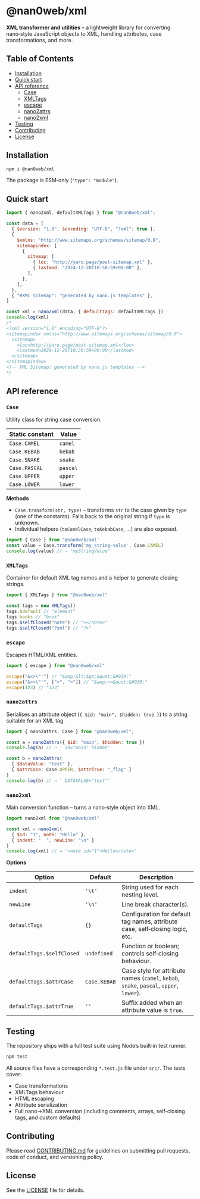 # @nan0web/xml

**XML transformer and utilities** – a lightweight library for converting nano‑style JavaScript objects to XML, handling attributes, case transformations, and more.

## Table of Contents

- [Installation](#installation)
- [Quick start](#quick-start)
- [API reference](#api-reference)
  - [Case](#case)
  - [XMLTags](#xmltags)
  - [escape](#escape)
  - [nano2attrs](#nano2attrs)
  - [nano2xml](#nano2xml)
- [Testing](#testing)
- [Contributing](#contributing)
- [License](#license)

## Installation

```bash
npm i @nan0web/xml
```

The package is ESM‑only (`"type": "module"`).

## Quick start

```js
import { nano2xml, defaultXMLTags } from "@nan0web/xml";

const data = [
  { $version: "1.0", $encoding: "UTF-8", "?xml": true },
  {
    $xmlns: "http://www.sitemaps.org/schemas/sitemap/0.9",
    sitemapindex: [
      {
        sitemap: [
          { loc: "http://yaro.page/post-sitemap.xml" },
          { lastmod: "2024-12-28T10:50:59+00:00" },
        ],
      },
    ],
  },
  { "#XML Sitemap": "generated by nano.js templates" },
]

const xml = nano2xml(data, { defaultTags: defaultXMLTags })
console.log(xml)
/*
<?xml version="1.0" encoding="UTF-8"?>
<sitemapindex xmlns="http://www.sitemaps.org/schemas/sitemap/0.9">
  <sitemap>
    <loc>http://yaro.page/post-sitemap.xml</loc>
    <lastmod>2024-12-28T10:50:59+00:00</lastmod>
  </sitemap>
</sitemapindex>
<!-- XML Sitemap: generated by nano.js templates -->
*/
```

## API reference

### `Case`

Utility class for string case conversion.

| Static constant | Value    |
| --------------- | -------- |
| `Case.CAMEL`    | `camel`  |
| `Case.KEBAB`    | `kebab`  |
| `Case.SNAKE`    | `snake`  |
| `Case.PASCAL`   | `pascal` |
| `Case.UPPER`    | `upper`  |
| `Case.LOWER`    | `lower`  |

**Methods**

- `Case.transform(str, type)` – transforms `str` to the case given by `type` (one of the constants). Falls back to the original string if `type` is unknown.
- Individual helpers (`toCamelCase`, `toKebabCase`, …) are also exposed.

```js
import { Case } from '@nan0web/xml'
const value = Case.transform('my_string-value', Case.CAMEL)
console.log(value) // → "myStringValue"
```

### `XMLTags`

Container for default XML tag names and a helper to generate closing strings.

```js
import { XMLTags } from "@nan0web/xml"

const tags = new XMLTags()
tags.$default // "element"
tags.books // "book"
tags.$selfClosed("note") // "></note>"
tags.$selfClosed("?xml") // "?>"
```

### `escape`

Escapes HTML/XML entities.

```js
import { escape } from "@nan0web/xml"

escape("&<>\"'") // "&amp;&lt;&gt;&quot;&#039;"
escape("&<>\"'", ["<", ">"]) // "&amp;<>&quot;&#039;"
escape(123) // "123"
```

### `nano2attrs`

Serialises an attribute object (`{ $id: "main", $hidden: true }`) to a string suitable for an XML tag.

```js
import { nano2attrs, Case } from "@nan0web/xml";

const a = nano2attrs({ $id: "main", $hidden: true })
console.log(a) // → ' id="main" hidden'

const b = nano2attrs(
  { $dataValue: "test" },
  { $attrCase: Case.UPPER, $attrTrue: "_flag" }
)
console.log(b) // → ' DATAVALUE="test"'
```

### `nano2xml`

Main conversion function – turns a nano‑style object into XML.

```js
import nano2xml from "@nan0web/xml"

const xml = nano2xml(
  { $id: "1", note: "Hello" },
  { indent: "  ", newLine: "\n" }
)
console.log(xml) // → '<note id="1">Hello</note>'
```

**Options**

| Option                    | Default      | Description                                                                             |
| ------------------------- | ------------ | --------------------------------------------------------------------------------------- |
| `indent`                  | `'\t'`       | String used for each nesting level.                                                     |
| `newLine`                 | `'\n'`       | Line break character(s).                                                                |
| `defaultTags`             | `{}`         | Configuration for default tag names, attribute case, self‑closing logic, etc.           |
| `defaultTags.$selfClosed` | `undefined`  | Function or boolean; controls self‑closing behaviour.                                   |
| `defaultTags.$attrCase`   | `Case.KEBAB` | Case style for attribute names (`camel`, `kebab`, `snake`, `pascal`, `upper`, `lower`). |
| `defaultTags.$attrTrue`   | `''`         | Suffix added when an attribute value is `true`.                                         |

## Testing

The repository ships with a full test suite using Node’s built‑in test runner.

```bash
npm test
```

All source files have a corresponding `*.test.js` file under `src/`. The tests cover:

- Case transformations
- XMLTags behaviour
- HTML escaping
- Attribute serialization
- Full nano→XML conversion (including comments, arrays, self‑closing tags, and custom defaults)

## Contributing

Please read [CONTRIBUTING.md](./CONTRIBUTING.md) for guidelines on submitting pull requests, code of conduct, and versioning policy.

## License

See the [LICENSE](./LICENSE) file for details.
